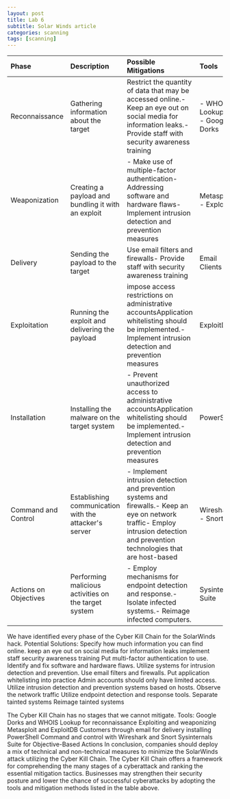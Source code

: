 ```yaml
---
layout: post
title: Lab 6
subtitle: Solar Winds article
categories: scanning
tags: [scanning]
---
```



|Phase	|Description|	Possible Mitigations|Tools|
|:-----------|:-----------|:-----------|:-----------
|Reconnaissance|Gathering information about the target|Restrict the quantity of data that may be accessed online.- Keep an eye out on social media for information leaks.- Provide staff with security awareness training|- WHOIS Lookup<br>- Google Dorks|
|Weaponization|Creating a payload and bundling it with an exploit|- Make use of multiple-factor authentication- Addressing software and hardware flaws- Implement intrusion detection and prevention measures|Metasploit<br>- ExploitDB|
|Delivery|Sending the payload to the target|Use email filters and firewalls- Provide staff with security awareness training|Email Clients|
|Exploitation|Running the exploit and delivering the payload|impose access restrictions on administrative accountsApplication whitelisting should be implemented.- Implement intrusion detection and prevention measures|ExploitDB|
|Installation|Installing the malware on the target system|- Prevent unauthorized access to administrative accountsApplication whitelisting should be implemented.- Implement intrusion detection and prevention measures| PowerShell|
|Command and Control|Establishing communication with the attacker's server|- Implement intrusion detection and prevention systems and firewalls.- Keep an eye on network traffic- Employ intrusion detection and prevention technologies that are host-based| Wireshark<br>- Snort|
|Actions on Objectives|Performing malicious activities on the target system|- Employ mechanisms for endpoint detection and response.- Isolate infected systems.- Reimage infected computers.|Sysinternals Suite|


We have identified every phase of the Cyber Kill Chain for the SolarWinds hack.
Potential Solutions:
Specify how much information you can find online.
keep an eye out on social media for information leaks
implement staff security awareness training
Put multi-factor authentication to use.
Identify and fix software and hardware flaws.
Utilize systems for intrusion detection and prevention.
Use email filters and firewalls.
Put application whitelisting into practice
Admin accounts should only have limited access.
Utilize intrusion detection and prevention systems based on hosts.
Observe the network traffic
Utilize endpoint detection and response tools.
Separate tainted systems
Reimage tainted systems

The Cyber Kill Chain has no stages that we cannot mitigate.
Tools:
Google Dorks and WHOIS Lookup for reconnaissance
Exploiting and weaponizing Metasploit and ExploitDB
Customers through email for delivery
installing PowerShell
Command and control with Wireshark and Snort
Sysinternals Suite for Objective-Based Actions
In conclusion, companies should deploy a mix of technical and non-technical measures to minimize the SolarWinds attack utilizing the Cyber Kill Chain. The Cyber Kill Chain offers a framework for comprehending the many stages of a cyberattack and ranking the essential mitigation tactics. Businesses may strengthen their security posture and lower the chance of successful cyberattacks by adopting the tools and mitigation methods listed in the table above.
